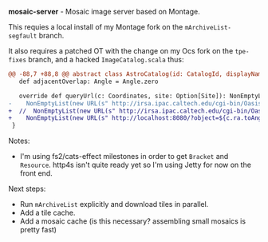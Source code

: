 **mosaic-server** - Mosaic image server based on Montage.

This requies a local install of my Montage fork on the `mArchiveList-segfault` branch.

It also requires a patched OT with the change on my Ocs fork on the `tpe-fixes` branch, and a hacked `ImageCatalog.scala` thus:

```patch
@@ -88,7 +88,8 @@ abstract class AstroCatalog(id: CatalogId, displayName: String, shortName: Strin
   def adjacentOverlap: Angle = Angle.zero

   override def queryUrl(c: Coordinates, site: Option[Site]): NonEmptyList[URL] =
-    NonEmptyList(new URL(s" http://irsa.ipac.caltech.edu/cgi-bin/Oasis/2MASSImg/nph-2massimg?objstr=${c.ra.toAngle.formatHMS}%20${c.dec.formatDMS}&size=${size.toArcsecs.toInt}&band=${band.name}"))
+  //  NonEmptyList(new URL(s" http://irsa.ipac.caltech.edu/cgi-bin/Oasis/2MASSImg/nph-2massimg?objstr=${c.ra.toAngle.formatHMS}%20${c.dec.formatDMS}&size=${size.toArcsecs.toInt}&band=${band.name}"))
+    NonEmptyList(new URL(s" http://localhost:8080/?object=${c.ra.toAngle.formatHMS}%20${c.dec.formatDMS}&radius=${0.25}&band=${band.name}"))
 }
```

Notes:

- I'm using fs2/cats-effect milestones in order to get `Bracket` and `Resource`. http4s isn't quite ready yet so I'm using Jetty for now on the front end.

Next steps:

- Run `mArchiveList` explicitly and download tiles in parallel.
- Add a tile cache.
- Add a mosaic cache (is this necessary? assembling small mosaics is pretty fast)

